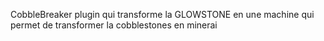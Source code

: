 CobbleBreaker plugin qui transforme la GLOWSTONE en une machine qui permet de transformer la cobblestones en minerai 
